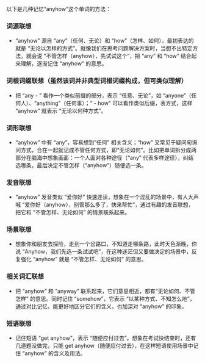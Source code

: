 以下是几种记忆“anyhow”这个单词的方法：

### 词源联想
 - “anyhow” 源自 “any”（任何、无论）和 “how”（怎样、如何），最初表达的就是 “无论以怎样的方式”。就像我们在思考问题解决方案时，当想不出特定方法，就会说 “不管怎样（anyhow），先试试这个”，把 “any” 和 “how” 结合起来理解，逐渐记住 “anyhow” 的意思。

### 词根词缀联想（虽然该词并非典型词根词缀构成，但可类似理解）
 - 把 “any - ” 看作一个类似前缀的部分，表示 “任意、无论”，如 “anyone”（任何人）、“anything”（任何事）；“ - how” 可以看作类似后缀，表方式，这样 “anyhow” 就表示 “无论以何种方式”。

### 词形联想
 - “anyhow” 中有 “any”，容易想到“任何” 相关含义；“how” 又常见于疑问句询问方式，合在一起就记成不管任何方式，即“无论如何”。比如把单词拆分成两部分在脑海中想象画面：一个人面对各种途径（“any” 代表多样途径），纠结选哪条，最后决定不管怎样（“anyhow”）随便选一条。

### 发音联想
 - “anyhow” 发音类似 “爱你好” 快速连读，想象在一个混乱的场景中，有人大声喊 “爱你好（anyhow），别管那么多了，快来帮忙”，通过有趣的发音联想，把它和 “不管怎样、无论如何” 的情景联系起来。

### 场景联想
 - 想象你和朋友去探险，走到一个岔路口，不知道走哪条路，此时天色渐晚，你说 “Anyhow，我们先选一条试试吧”，在这种迷茫但又要做决定的场景中，反复强化 “anyhow” 就是 “不管怎样、无论如何” 的意思。

### 相关词汇联想
 - 把 “anyhow” 和 “anyway” 联系起来，它们意思相近，都有“无论如何、不管怎样” 的意思。同时记住 “somehow”，它表示 “以某种方式、不知怎么地”，通过对比记忆，能更好地区分它们的含义，也加深对 “anyhow” 的印象。

### 短语联想
 - 记住短语 “get anyhow”，表示 “随便应付过去”。想象在考试快结束时，还有几道题没做完，只能 get anyhow（随便应付过去），在这样短语使用场景中记住 “anyhow” 的含义及用法。 
